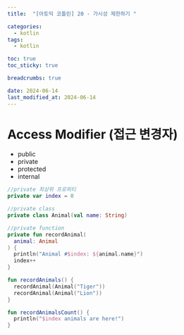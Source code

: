 ```yaml
---
title:  "[아토믹 코틀린] 20 - 가시성 제한하기 "

categories:
  - kotlin
tags:
  - kotlin

toc: true
toc_sticky: true

breadcrumbs: true

date: 2024-06-14
last_modified_at: 2024-06-14
---
```


# Access Modifier (접근 변경자)

- public
- private
- protected
- internal

```kotlin
//private 최상위 프로퍼티
private var index = 0

//private class
private class Animal(val name: String)

//private function
private fun recordAnimal(
  animal: Animal
) {
  println("Animal #$index: ${animal.name}")
  index++
}

fun recordAnimals() {
  recordAnimal(Animal("Tiger"))
  recordAnimal(Animal("Lion"))
}

fun recordAnimalsCount() {
  println("$index animals are here!")
}
```


